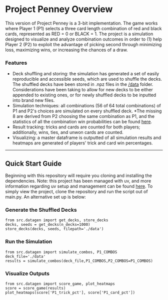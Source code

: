 # **Project Penney Overview**

This version of Project Penney is a 3-bit implementation. The game works where Player 1 (P1) selects a three card length combination of red and black cards, represented as RED = 0 or BLACK = 1. The project is a simulation designed to visualize and analyze combination outcomes in order to (1) help Player 2 (P2) to exploit the advantage of picking second through minimizing loss, maximizing wins, or increasing the chances of a draw. 

### Features
- Deck shuffling and storing: the simulation has generated a set of easily reproducible and accessible seeds, which are used to shuffle the decks. The shuffled decks have been stored in .npz files in the [/data](https://github.com/mrsanford/Project-Penney/tree/main/data) folder. Considerations have been taking to allow for new decks to be either appended to existing ones, or for newly shuffled decks to be inputted into brand new files.
- Simulation techniques: all combinations (56 of 64 total combinations) of P1 and P2's choices are simulated on every shuffled deck. *The missing 8 are derived from P2 choosing the same combination as P1, and the statistics of all the combination win probabilities can be found [here](https://en.wikipedia.org/wiki/Penney%27s_game#/media/File:Penney_game_graphs.svg).
- Result tracking: tricks and cards are counted for both players; additionally, wins, ties, and unwon cards are counted.
- Visualizing: a master dataframe is outputted of all simulation results and heatmaps are generated of players' trick and card win percentages.

--- 

## **Quick Start Guide**
Beginning with this repository will require you cloning  and installing the dependencies. Note: this project has been managed with uv, and more information regarding uv setup and management can be found [here](https://docs.astral.sh/uv/getting-started/installation/). To simply view the project, clone the repository and run the script out of main.py. An alternative set up is below:

### Generate the Shuffled Decks
```
from src.datagen import get_decks, store_decks
decks, seeds = get_decks(n_decks=1000)
store_decks(decks, seeds, filepath='./data')
```
### Run the Simulation
```
from src.datagen import simulate_combos, P1_COMBOS
deck_file='./data'
results = simulate_combos(deck_file,P1_COMBOS,P2_COMBOS=P1_COMBOS)
```
### Visualize Outputs
```
from src.datagen import score_game, plot_heatmaps
score = score_game(results)
plot_heatmaps(score['P1_trick_pct'], score['P1_card_pct'])
```
